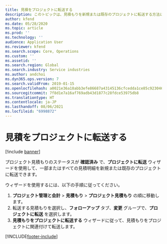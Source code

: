 ```yaml
---
title: 見積をプロジェクトに転送する
description: このトピックは、見積もりを新規または既存のプロジェクトに転送する方法に関する情報を提供します。
author: kfend
ms.date: 05/28/2020
ms.topic: article
ms.prod: ''
ms.technology: ''
audience: Application User
ms.reviewer: kfend
ms.search.scope: Core, Operations
ms.custom: ''
ms.assetid: ''
ms.search.region: Global
ms.search.industry: Service industries
ms.author: andchoi
ms.dyn365.ops.version: 7
ms.search.validFrom: 2019-01-15
ms.openlocfilehash: a0021e36a18abb3efe86687a43145136cfcedda1ce85c92304608bf2e7270598
ms.sourcegitcommit: 7f8d1e7a16af769adb43d1877c28fdce53975db8
ms.translationtype: HT
ms.contentlocale: ja-JP
ms.lasthandoff: 08/06/2021
ms.locfileid: "6998872"
---
```

# <a name="transfer-a-quotation-to-a-project"></a>見積をプロジェクトに転送する

[!include [banner](../includes/banner.md)]

プロジェクト見積もりのステータスが **確認済み** で、**プロジェクトに転送** ウィザードを使用して、一部またはすべての見積明細を新規または既存のプロジェクトに転送できます。 

ウィザードを使用するには、以下の手順に従ってください。

1. **プロジェクト管理と会計** > **見積もり** > **プロジェクト見積もり** の順に移動します。
2. 転送する見積もりを選択し、**フォローアップ** タブ、**変更** グループで、**プロジェクトに転送** を選択します。
3. **見積もりをプロジェクトに転送する** ウィザードに従って、見積もりをプロジェクトに関連付けて転送します。


[!INCLUDE[footer-include](../includes/footer-banner.md)]